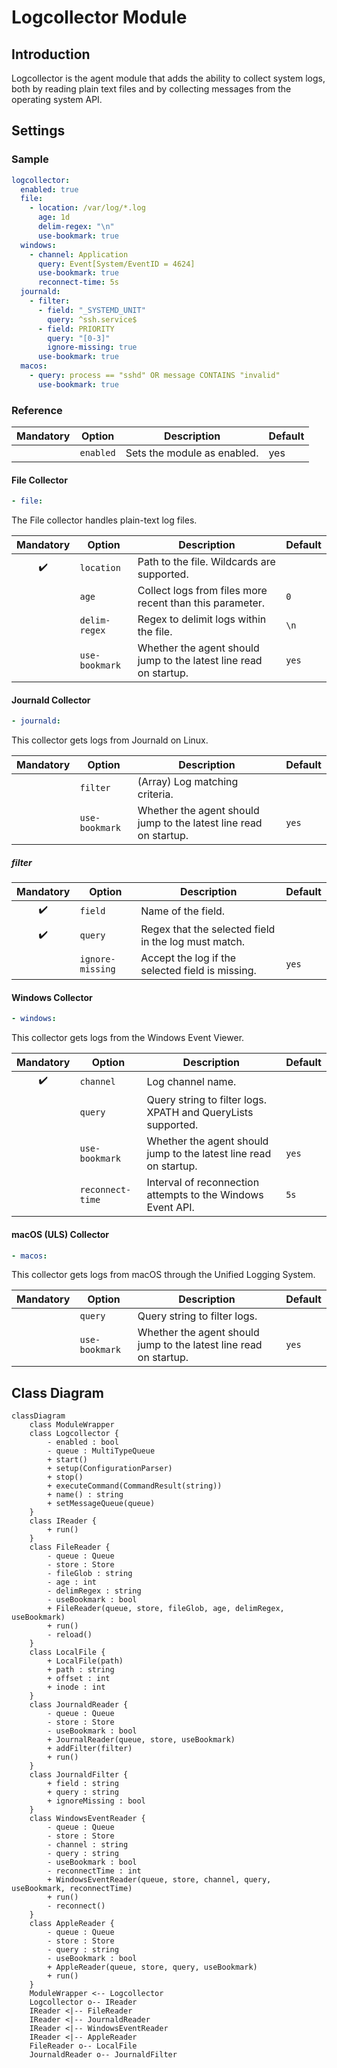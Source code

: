 # Logcollector Module

## Introduction

Logcollector is the agent module that adds the ability to collect system logs,
both by reading plain text files and by collecting messages from the operating
system API.

## Settings

### Sample

```yaml
logcollector:
  enabled: true
  file:
    - location: /var/log/*.log
      age: 1d
      delim-regex: "\n"
      use-bookmark: true
  windows:
    - channel: Application
      query: Event[System/EventID = 4624]
      use-bookmark: true
      reconnect-time: 5s
  journald:
    - filter:
      - field: "_SYSTEMD_UNIT"
        query: ^ssh.service$
      - field: PRIORITY
        query: "[0-3]"
        ignore-missing: true
      use-bookmark: true
  macos:
    - query: process == "sshd" OR message CONTAINS "invalid"
      use-bookmark: true
```

### Reference

|Mandatory|Option|Description|Default|
|:-:|--|--|--|
||`enabled`|Sets the module as enabled.|yes|

#### File Collector

```yaml
- file:
```

The File collector handles plain-text log files.

|Mandatory|Option|Description|Default|
|:-:|--|--|--|
|✔️|`location`|Path to the file. Wildcards are supported.||
||`age`|Collect logs from files more recent than this parameter.|`0`|
||`delim-regex`|Regex to delimit logs within the file.|`\n`|
||`use-bookmark`|Whether the agent should jump to the latest line read on startup.|`yes`|

#### Journald Collector

```yaml
- journald:
```

This collector gets logs from Journald on Linux.

|Mandatory|Option|Description|Default|
|:-:|--|--|--|
||`filter`|(Array) Log matching criteria.||
||`use-bookmark`|Whether the agent should jump to the latest line read on startup.|`yes`|

##### filter

|Mandatory|Option|Description|Default|
|:-:|--|--|--|
|✔️|`field`|Name of the field.||
|✔️|`query`|Regex that the selected field in the log must match.||
||`ignore-missing`|Accept the log if the selected field is missing.|`yes`|

#### Windows Collector

```yaml
- windows:
```

This collector gets logs from the Windows Event Viewer.

|Mandatory|Option|Description|Default|
|:-:|--|--|--|
|✔️|`channel`|Log channel name.||
||`query`|Query string to filter logs. XPATH and QueryLists supported.|
||`use-bookmark`|Whether the agent should jump to the latest line read on startup.|`yes`|
||`reconnect-time`|Interval of reconnection attempts to the Windows Event API.|`5s`|

#### macOS (ULS) Collector

```yaml
- macos:
```

This collector gets logs from macOS through the Unified Logging System.

|Mandatory|Option|Description|Default|
|:-:|--|--|--|
||`query`|Query string to filter logs.|
||`use-bookmark`|Whether the agent should jump to the latest line read on startup.|`yes`|

## Class Diagram

```mermaid
classDiagram
    class ModuleWrapper
    class Logcollector {
        - enabled : bool
        - queue : MultiTypeQueue
        + start()
        + setup(ConfigurationParser)
        + stop()
        + executeCommand(CommandResult(string))
        + name() : string
        + setMessageQueue(queue)
    }
    class IReader {
        + run()
    }
    class FileReader {
        - queue : Queue
        - store : Store
        - fileGlob : string
        - age : int
        - delimRegex : string
        - useBookmark : bool
        + FileReader(queue, store, fileGlob, age, delimRegex, useBookmark)
        + run()
        - reload()
    }
    class LocalFile {
        + LocalFile(path)
        + path : string
        + offset : int
        + inode : int
    }
    class JournaldReader {
        - queue : Queue
        - store : Store
        - useBookmark : bool
        + JournalReader(queue, store, useBookmark)
        + addFilter(filter)
        + run()
    }
    class JournaldFilter {
        + field : string
        + query : string
        + ignoreMissing : bool
    }
    class WindowsEventReader {
        - queue : Queue
        - store : Store
        - channel : string
        - query : string
        - useBookmark : bool
        - reconnectTime : int
        + WindowsEventReader(queue, store, channel, query, useBookmark, reconnectTime)
        + run()
        - reconnect()
    }
    class AppleReader {
        - queue : Queue
        - store : Store
        - query : string
        - useBookmark : bool
        + AppleReader(queue, store, query, useBookmark)
        + run()
    }
    ModuleWrapper <-- Logcollector
    Logcollector o-- IReader
    IReader <|-- FileReader
    IReader <|-- JournaldReader
    IReader <|-- WindowsEventReader
    IReader <|-- AppleReader
    FileReader o-- LocalFile
    JournaldReader o-- JournaldFilter
```

